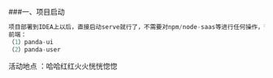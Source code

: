 ###一、项目启动
```cpp
项目部署到IDEA上以后，直接启动serve就行了，不需要对npm/node-saas等进行任何操作，否则可能造成前段部分界面无法显示
前端：
（1）panda-ui
（2）panda-user
```
活动地点 ：哈哈红红火火恍恍惚惚


